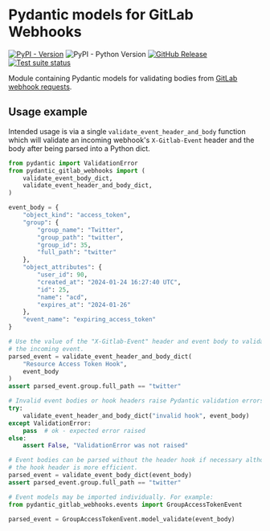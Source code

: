 # Pydantic models for GitLab Webhooks

[![PyPI - Version](https://img.shields.io/pypi/v/pydantic-gitlab-webhooks)](https://pypi.org/p/pydantic-gitlab-webhooks/)
![PyPI - Python Version](https://img.shields.io/pypi/pyversions/pydantic-gitlab-webhooks)
[![GitHub Release](https://img.shields.io/github/v/release/rjw57/pydantic-gitlab-webhooks)](https://github.com/rjw57/pydantic-gitlab-webhooks/releases)
[![Test suite status](https://github.com/rjw57/pydantic-gitlab-webhooks/actions/workflows/main.yml/badge.svg?branch=main)](https://github.com/rjw57/pydantic-gitlab-webhooks/actions/workflows/main.yml?query=branch%3Amain)

Module containing Pydantic models for validating bodies from [GitLab webhook
requests](https://docs.gitlab.com/ee/user/project/integrations/webhook_events.html).

## Usage example

Intended usage is via a single `validate_event_header_and_body` function which will
validate an incoming webhook's `X-Gitlab-Event` header and the body after being parsed
into a Python dict.

```py
from pydantic import ValidationError
from pydantic_gitlab_webhooks import (
    validate_event_body_dict,
    validate_event_header_and_body_dict,
)

event_body = {
    "object_kind": "access_token",
    "group": {
        "group_name": "Twitter",
        "group_path": "twitter",
        "group_id": 35,
        "full_path": "twitter"
    },
    "object_attributes": {
        "user_id": 90,
        "created_at": "2024-01-24 16:27:40 UTC",
        "id": 25,
        "name": "acd",
        "expires_at": "2024-01-26"
    },
    "event_name": "expiring_access_token"
}

# Use the value of the "X-Gitlab-Event" header and event body to validate
# the incoming event.
parsed_event = validate_event_header_and_body_dict(
    "Resource Access Token Hook",
    event_body
)
assert parsed_event.group.full_path == "twitter"

# Invalid event bodies or hook headers raise Pydantic validation errors
try:
    validate_event_header_and_body_dict("invalid hook", event_body)
except ValidationError:
    pass  # ok - expected error raised
else:
    assert False, "ValidationError was not raised"

# Event bodies can be parsed without the header hook if necessary although using
# the hook header is more efficient.
parsed_event = validate_event_body_dict(event_body)
assert parsed_event.group.full_path == "twitter"

# Event models may be imported individually. For example:
from pydantic_gitlab_webhooks.events import GroupAccessTokenEvent

parsed_event = GroupAccessTokenEvent.model_validate(event_body)
```
